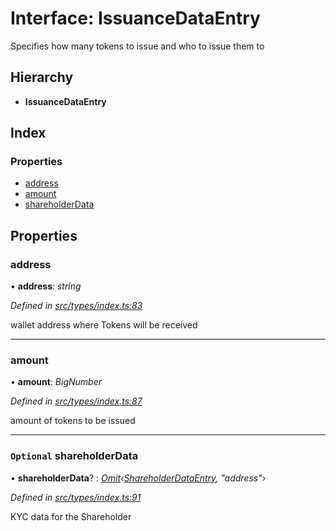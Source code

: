 # Interface: IssuanceDataEntry

Specifies how many tokens to issue and who to issue them to

## Hierarchy

* **IssuanceDataEntry**

## Index

### Properties

* [address](_types_index_.issuancedataentry.md#address)
* [amount](_types_index_.issuancedataentry.md#amount)
* [shareholderData](_types_index_.issuancedataentry.md#optional-shareholderdata)

## Properties

###  address

• **address**: *string*

*Defined in [src/types/index.ts:83](https://github.com/PolymathNetwork/polymath-sdk/blob/fb8c7c9/src/types/index.ts#L83)*

wallet address where Tokens will be received

___

###  amount

• **amount**: *BigNumber*

*Defined in [src/types/index.ts:87](https://github.com/PolymathNetwork/polymath-sdk/blob/fb8c7c9/src/types/index.ts#L87)*

amount of tokens to be issued

___

### `Optional` shareholderData

• **shareholderData**? : *[Omit](../modules/_types_index_.md#omit)‹[ShareholderDataEntry](_types_index_.shareholderdataentry.md), "address"›*

*Defined in [src/types/index.ts:91](https://github.com/PolymathNetwork/polymath-sdk/blob/fb8c7c9/src/types/index.ts#L91)*

KYC data for the Shareholder

